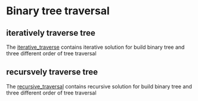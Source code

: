 # Binary tree traversal

## iteratively traverse tree
The [iterative_traverse](iterative_traversal.cpp) contains iterative solution for build binary tree and three different order of tree traversal

## recursvely traverse tree
The [recursive_traversal](recursive_traversal.cpp) contains recursive solution for build binary tree and three different order of tree traversal